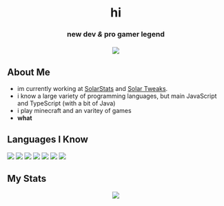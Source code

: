 <h1 align="center">hi</h1>
<h3 align="center">
  new dev <i>&</i> pro gamer legend
  <br />
  <br />
  <a href="#connect-with-me"><img src="https://lanyard.cnrad.dev/api/983163377243271291"></a>
</h3>

## About Me

- im currently working at [SolarStats](https://github.com/Solar-Tweaks/SolarStats) and [Solar Tweaks](https://github.com/Solar-Tweaks/Solar-Tweaks).
- i know a large variety of programming languages, but main JavaScript and TypeScript (with a bit of Java)
- i play minecraft and an varitey of games
- <b>what</b>

## Languages I Know
<p align="left">
  <img src="https://img.icons8.com/color/48/000000/javascript.png"/>
  <img src="https://img.icons8.com/color/48/000000/typescript.png"/>
  <img src="https://img.icons8.com/color/48/000000/html-5.png"/>
  <img src="https://img.icons8.com/color/48/000000/css3.png"/>
  <img src="https://img.icons8.com/color/48/000000/java.png"/>
  <img src="https://img.icons8.com/color/48/000000/python.png"/>
  <img src="https://img.icons8.com/color/48/000000/swift.png"/>
</p>

## My Stats
<p align="center">
  <img src="https://github-readme-stats.vercel.app/api/top-langs/?username=heyitscam&langs_count=8&count_private=true&layout=compact&theme=react&hide_border=true&bg_color=0D1117">
  
  </p>
